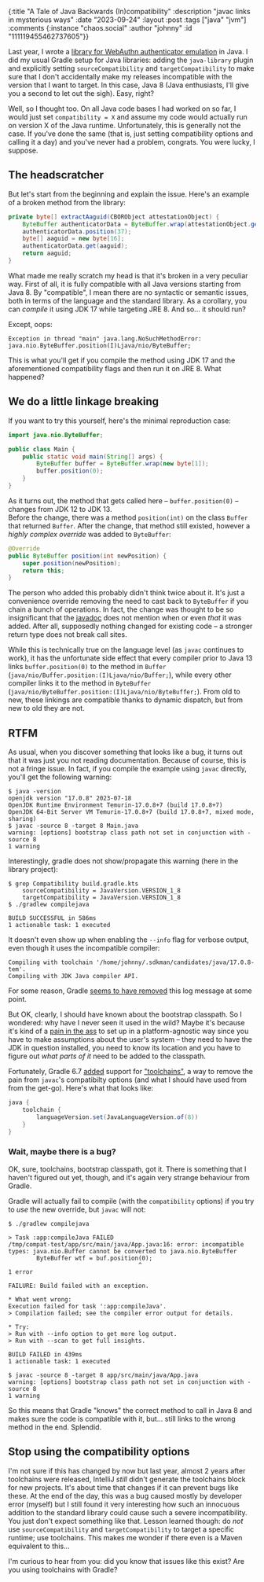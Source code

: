 {:title "A Tale of Java Backwards (In)compatibility"
 :description "javac links in mysterious ways"
 :date "2023-09-24"
 :layout :post
 :tags ["java" "jvm"]
 :comments {:instance "chaos.social" :author "johnny" :id "111119455462737605"}}

Last year, I wrote a [library for WebAuthn authenticator emulation](https://github.com/adessoSE/softauthn) in Java. I did my usual Gradle setup for Java libraries: adding the `java-library` plugin and explicitly setting `sourceCompatibility` and `targetCompatibility` to make sure that I don't accidentally make my releases incompatible with the version that I want to target. In this case, Java 8 (Java enthusiasts, I'll give you a second to let out the sigh). Easy, right?

Well, so I thought too. On all Java code bases I had worked on so far, I would just set `compatibility = X` and assume my code would actually run on version X of the Java runtime. Unfortunately, this is generally not the case. If you've done the same (that is, just setting compatibility options and calling it a day) and you've never had a problem, congrats. You were lucky, I suppose.

## The headscratcher

But let's start from the beginning and explain the issue. Here's an example of a broken method from the library:

```java
private byte[] extractAaguid(CBORObject attestationObject) {
    ByteBuffer authenticatorData = ByteBuffer.wrap(attestationObject.get("authData").GetByteString());
    authenticatorData.position(37);
    byte[] aaguid = new byte[16];
    authenticatorData.get(aaguid);
    return aaguid;
}
```

What made me really scratch my head is that it's broken in a very peculiar way. First of all, it is fully compatible with all Java versions starting from Java 8. By "compatible", I mean there are no syntactic or semantic issues, both in terms of the language and the standard library. As a corollary, you can *compile* it using JDK 17 while targeting JRE 8. And so... it should run?

Except, oops:

```plaintext
Exception in thread "main" java.lang.NoSuchMethodError: java.nio.ByteBuffer.position(I)Ljava/nio/ByteBuffer;
```

This is what you'll get if you compile the method using JDK 17 and the aforementioned compatibility flags and then run it on JRE 8. What happened?

## We do a little linkage breaking

If you want to try this yourself, here's the minimal reproduction case:

```java
import java.nio.ByteBuffer;

public class Main {
    public static void main(String[] args) {
        ByteBuffer buffer = ByteBuffer.wrap(new byte[1]);
        buffer.position(0);
    }
}
```

As it turns out, the method that gets called here – `buffer.position(0)` – changes from JDK 12 to JDK 13.<br>
Before the change, there was a method `position(int)` on the class `Buffer` that returned `Buffer`. After the change, that method still existed, however a *highly complex override* was added to `ByteBuffer`:

```java
@Override
public ByteBuffer position(int newPosition) {
    super.position(newPosition);
    return this;
} 
```

The person who added this probably didn't think twice about it. It's just a convenience override removing the need to cast back to `ByteBuffer` if you chain a bunch of operations. In fact, the change was thought to be so insignificant that the [javadoc](https://docs.oracle.com/en/java/javase/17/docs/api/java.base/java/nio/ByteBuffer.html#position(int)) does not mention when or even *that* it was added. After all, supposedly nothing changed for existing code – a stronger return type does not break call sites. 

While this is technically true on the language level (as `javac` continues to work), it has the unfortunate side effect that every compiler prior to Java 13 links `buffer.position(0)` to the method in `Buffer` (`java/nio/Buffer.position:(I)Ljava/nio/Buffer;`), while every other compiler links it to the method in `ByteBuffer` (`java/nio/ByteBuffer.position:(I)Ljava/nio/ByteBuffer;`). From old to new, these linkings are compatible thanks to dynamic dispatch, but from new to old they are not.

## RTFM

As usual, when you discover something that looks like a bug, it turns out that it was just you not reading documentation. Because of course, this is not a fringe issue. In fact, if you compile the example using `javac` directly, you'll get the following warning:

```plaintext
$ java -version
openjdk version "17.0.8" 2023-07-18
OpenJDK Runtime Environment Temurin-17.0.8+7 (build 17.0.8+7)
OpenJDK 64-Bit Server VM Temurin-17.0.8+7 (build 17.0.8+7, mixed mode, sharing)
$ javac -source 8 -target 8 Main.java 
warning: [options] bootstrap class path not set in conjunction with -source 8
1 warning
```

Interestingly, gradle does not show/propagate this warning (here in the library project):

```plaintext
$ grep Compatibility build.gradle.kts
    sourceCompatibility = JavaVersion.VERSION_1_8
    targetCompatibility = JavaVersion.VERSION_1_8
$ ./gradlew compilejava

BUILD SUCCESSFUL in 586ms
1 actionable task: 1 executed
```

It doesn't even show up when enabling the `--info` flag for verbose output, even though it uses the incompatible compiler:

```plaintext
Compiling with toolchain '/home/johnny/.sdkman/candidates/java/17.0.8-tem'.
Compiling with JDK Java compiler API.
```

For some reason, Gradle [seems to have removed](https://stackoverflow.com/questions/16679593/gradle-compilejava-task-warning-options-bootstrap-class-path-not-set-in-conju) this log message at some point. 

But OK, clearly, I should have known about the bootstrap classpath. So I wondered: why have I never seen it used in the wild? Maybe it's because it's kind of a [pain in the ass](https://stackoverflow.com/questions/22681544/how-to-set-gradle-options-bootclasspath-in-an-os-independent-manner) to set up in a platform-agnostic way since you have to make assumptions about the user's system – they need to have the JDK in question installed, you need to know its location and you have to figure out *what parts of it* need to be added to the classpath.

Fortunately, Gradle 6.7 [added](https://docs.gradle.org/6.7/release-notes.html#new-jvm-ecosystem-features) support for ["toolchains"](https://docs.gradle.org/current/userguide/toolchains.html), a way to remove the pain from `javac`'s compatibilty options (and what I should have used from from the get-go). Here's what that looks like:

```gradle
java {
    toolchain {
        languageVersion.set(JavaLanguageVersion.of(8))
    }
}
```

### Wait, maybe there is a bug?

OK, sure, toolchains, bootstrap classpath, got it. There is something that I haven't figured out yet, though, and it's again very strange behaviour from Gradle.

Gradle will actually fail to compile (with the `compatibility` options) if you try to *use* the new override, but `javac` will not:

```plaintext
$ ./gradlew compilejava

> Task :app:compileJava FAILED
/tmp/compat-test/app/src/main/java/App.java:16: error: incompatible types: java.nio.Buffer cannot be converted to java.nio.ByteBuffer
        ByteBuffer wtf = buf.position(0);
                                     ^
1 error

FAILURE: Build failed with an exception.

* What went wrong:
Execution failed for task ':app:compileJava'.
> Compilation failed; see the compiler error output for details.

* Try:
> Run with --info option to get more log output.
> Run with --scan to get full insights.

BUILD FAILED in 439ms
1 actionable task: 1 executed

$ javac -source 8 -target 8 app/src/main/java/App.java
warning: [options] bootstrap class path not set in conjunction with -source 8
1 warning
```

So this means that Gradle "knows" the correct method to call in Java 8 and makes sure the code is compatible with it, but... still links to the wrong method in the end. Splendid.

## Stop using the compatibility options

I'm not sure if this has changed by now but last year, almost 2 years after toolchains were released, IntelliJ *still* didn't generate the toolchains block for new projects. It's about time that changes if it can prevent bugs like these.
At the end of the day, this was a bug caused mostly by developer error (myself) but I still found it very interesting how such an innocuous addition to the standard library could cause such a severe incompatibility. You just don't expect something like that. Lesson learned though: do *not* use `sourceCompatibility` and `targetCompatibility` to target a specific runtime; use toolchains. This makes me wonder if there even is a Maven equivalent to this... 

I'm curious to hear from you: did you know that issues like this exist? Are you using toolchains with Gradle?
